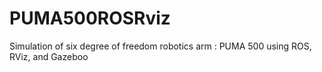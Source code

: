 # PUMA500ROSRviz
Simulation of six degree of freedom robotics arm : PUMA 500 using ROS, RViz, and Gazeboo
